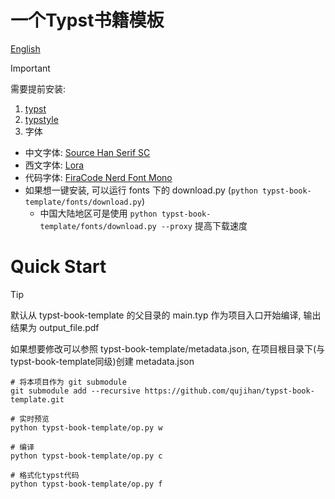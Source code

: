 # 一个Typst书籍模板
[English](./README.md)
> [!IMPORTANT]
> 需要提前安装:
> 1. [typst](https://github.com/typst/typst)
> 2. [typstyle](https://github.com/Enter-tainer/typstyle)
> 3. 字体
>   - 中文字体: [Source Han Serif SC](https://github.com/adobe-fonts/source-han-serif)
>   - 西文字体: [Lora](https://github.com/cyrealtype/Lora-Cyrillic)
>   - 代码字体: [FiraCode Nerd Font Mono](https://github.com/tonsky/FiraCode)
>   - 如果想一键安装, 可以运行 fonts 下的 download.py (`python typst-book-template/fonts/download.py`)
>       - 中国大陆地区可是使用 `python typst-book-template/fonts/download.py --proxy` 提高下载速度


# Quick Start
> [!Tip]
> 默认从 typst-book-template 的父目录的 main.typ 作为项目入口开始编译, 输出结果为 output_file.pdf
> 
> 如果想要修改可以参照 typst-book-template/metadata.json, 在项目根目录下(与typst-book-template同级)创建 metadata.json


```shell
# 将本项目作为 git submodule
git submodule add --recursive https://github.com/qujihan/typst-book-template.git

# 实时预览
python typst-book-template/op.py w

# 编译
python typst-book-template/op.py c

# 格式化typst代码
python typst-book-template/op.py f
```